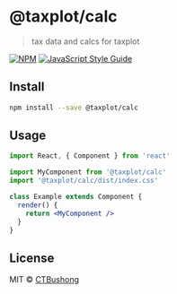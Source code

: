 # @taxplot/calc

> tax data and calcs for taxplot

[![NPM](https://img.shields.io/npm/v/@taxplot/calc.svg)](https://www.npmjs.com/package/@taxplot/calc) [![JavaScript Style Guide](https://img.shields.io/badge/code_style-standard-brightgreen.svg)](https://standardjs.com)

## Install

```bash
npm install --save @taxplot/calc
```

## Usage

```jsx
import React, { Component } from 'react'

import MyComponent from '@taxplot/calc'
import '@taxplot/calc/dist/index.css'

class Example extends Component {
  render() {
    return <MyComponent />
  }
}
```

## License

MIT © [CTBushong](https://github.com/CTBushong)
